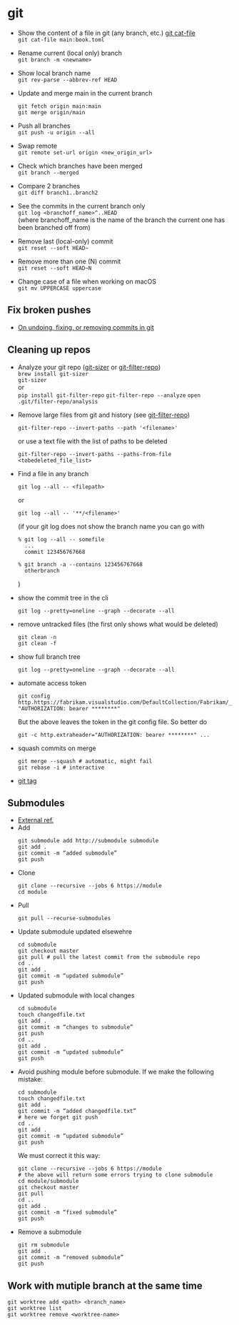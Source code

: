 # git


- Show the content of a file in git (any branch, etc.) [git cat-file](https://git-scm.com/docs/git-cat-file)   
  `git cat-file main:book.toml`

- Rename current (local only) branch  
  `git branch -m <newname>`

- Show local branch name  
  `git rev-parse --abbrev-ref HEAD`

- Update and merge main in the current branch
  ```
  git fetch origin main:main
  git merge origin/main
  ```
- Push all branches  
  `git push -u origin --all`

- Swap remote  
  `git remote set-url origin <new_origin_url>`

- Check which branches have been merged  
  `git branch --merged`

- Compare 2 branches  
  `git diff branch1..branch2`

- See the commits in the current branch only  
  `git log <branchoff_name>^..HEAD`  
  (where branchoff_name is the name of the branch the current one has been branched off from)

- Remove last (local-only) commit  
  `git reset --soft HEAD~`

- Remove more than one (N) commit  
  `git reset --soft HEAD~N`
  
- Change case of a file when working on macOS  
  `git mv UPPERCASE uppercase`

## Fix broken pushes
  - [On undoing, fixing, or removing commits in git](https://sethrobertson.github.io/GitFixUm/fixup.html)

## Cleaning up repos
- Analyze your git repo ([git-sizer](https://github.com/github/git-sizer) or [git-filter-repo](https://github.com/newren/git-filter-repo))  
  `brew install git-sizer`  
  `git-sizer`  
  or  
  `pip install git-filter-repo`
  `git-filter-repo --analyze`
  `open .git/filter-repo/analysis`

- Remove large files from git and history (see [git-filter-repo](https://github.com/newren/git-filter-repo))
  ```
  git-filter-repo --invert-paths --path '<filename>'
  ```
  or use a text file with the list of paths to be deleted
  ```
  git-filter-repo --invert-paths --paths-from-file <tobedeleted_file_list>
  ```
- Find a file in any branch
  ```
  git log --all -- <filepath>
  ```
  or
  ```
  git log --all -- '**/<filename>'
  ```
  (if your git log does not show the branch name you can go with
  ```
  % git log --all -- somefile
    ...
    commit 123456767668

  % git branch -a --contains 123456767668
    otherbranch
  ```
  )
- show the commit tree in the cli
  ```
  git log --pretty=oneline --graph --decorate --all
  ```
- remove untracked files (the first only shows what would be deleted)
  ```
  git clean -n
  git clean -f
  ```
- show full branch tree
  ```
  git log --pretty=oneline --graph --decorate --all
  ```
- automate access token

  ```
  git config http.https://fabrikam.visualstudio.com/DefaultCollection/Fabrikam/_git/Fabrikam.extraheader "AUTHORIZATION: bearer ********"
  ```

  But the above leaves the token in the git config file. So better do
  ```
  git -c http.extraheader="AUTHORIZATION: bearer ********" ...
  ```

- squash commits on merge
  ```
  git merge --squash # automatic, might fail
  git rebase -i # interactive
  ```

- [git tag](https://www.atlassian.com/git/tutorials/inspecting-a-repository/git-tag#:~:text=Checking%20Out%20Tags&text=This%20puts%20the%20repo%20in,by%20the%20commits%20SHA%20hash.)


## Submodules
- [External ref.](https://devconnected.com/how-to-add-and-update-git-submodules/)
- Add
  ```
  git submodule add http://submodule submodule
  git add .
  git commit -m “added submodule”
  git push
  ```
- Clone
  ```
  git clone --recursive --jobs 6 https://module
  cd module
  ```
- Pull
  ```
  git pull --recurse-submodules
  ```
- Update submodule updated elsewehre
  ```
  cd submodule
  git checkout master
  git pull # pull the latest commit from the submodule repo
  cd ..
  git add .
  git commit -m “updated submodule”
  git push
  ```
- Updated submodule with local changes
  ```
  cd submodule
  touch changedfile.txt
  git add .
  git commit -m “changes to submodule”
  git push
  cd ..
  git add .
  git commit -m “updated submodule”
  git push
  ```
- Avoid pushing module before submodule. 
  If we make the following mistake:
  ```
  cd submodule
  touch changedfile.txt
  git add .
  git commit -m “added changedfile.txt”
  # here we forget git push
  cd ..
  git add .
  git commit -m “updated submodule”
  git push
  ```
  We must correct it this way:
  ```
  git clone --recursive --jobs 6 https://module 
  # the above will return some errors trying to clone submodule
  cd module/submodule
  git checkout master
  git pull
  cd ..
  git add .
  git commit -m “fixed submodule”
  git push
  ```
- Remove a submodule
  ```
  git rm submodule
  git add .
  git commit -m “removed submodule”
  git push
  ```

## Work with mutiple branch at the same time
  ```
  git worktree add <path> <branch_name>
  git worktree list
  git worktree remove <worktree-name>
  ```
  
